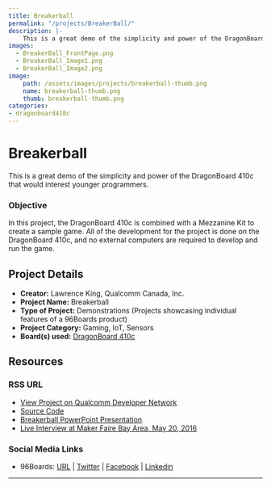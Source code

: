 ```yaml
---
title: Breakerball
permalink: "/projects/BreakerBall/"
description: |-
    This is a great demo of the simplicity and power of the DragonBoard 410c that would interest younger programmers.
images:
  - BreakerBall_FrontPage.png
  - BreakerBall_Image1.png
  - BreakerBall_Image2.png
image:
    path: /assets/images/projects/breakerball-thumb.png
    name: breakerball-thumb.png
    thumb: breakerball-thumb.png
categories:
- dragonboard410c
---
```

# Breakerball

This is a great demo of the simplicity and power of the DragonBoard 410c that would interest younger programmers.

### Objective

In this project, the DragonBoard 410c is combined with a Mezzanine Kit to create a sample game. All of the development for the project is done on the DragonBoard 410c, and no external computers are required to develop and run the game.

## Project Details

- **Creator:** Lawrence King, Qualcomm Canada, Inc.
- **Project Name:** Breakerball
- **Type of Project:** Demonstrations (Projects showcasing individual features of a 96Boards product)
- **Project Category:** Gaming, IoT, Sensors
- **Board(s) used:** [DragonBoard 410c](https://www.96boards.org/product/dragonboard410c/)

## Resources

### RSS URL

- [View Project on Qualcomm Developer Network](https://developer.qualcomm.com/project/breakerball)
- [Source Code](https://github.com/lawrencek52/Breakerball)
- [Breakerball PowerPoint Presentation](https://developer.qualcomm.com/download/project/breakerball.pdf)
- [Live Interview at Maker Faire Bay Area, May 20, 2016](https://www.youtube.com/embed/d_idsVu-f7I?rel=0&width=560&height=315&wmode=transparent&iframe=true&autoplay=1)

### Social Media Links

- 96Boards: [URL](https://www.96boards.org/) &#124; [Twitter](https://twitter.com/96boards) &#124; [Facebook](https://www.facebook.com/96Boards) &#124; [Linkedin](https://www.linkedin.com/company/{{site.linkedin_username}}/)

***
